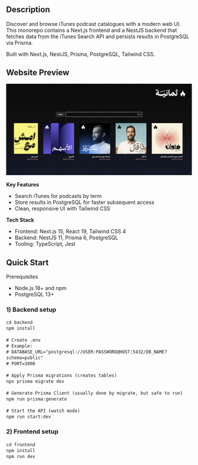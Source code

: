 ## Description

Discover and browse iTunes podcast catalogues with a modern web UI. This monorepo contains a Next.js frontend and a NestJS backend that fetches data from the iTunes Search API and persists results in PostgreSQL via Prisma.

Built with Next.js, NestJS, Prisma, PostgreSQL, Tailwind CSS.

## Website Preview

![WebsiteShowcase](frontend/assets/screenshott.png)

**Key Features**

- Search iTunes for podcasts by term
- Store results in PostgreSQL for faster subsequent access
- Clean, responsive UI with Tailwind CSS

**Tech Stack**

- Frontend: Next.js 15, React 19, Tailwind CSS 4
- Backend: NestJS 11, Prisma 6, PostgreSQL
- Tooling: TypeScript, Jest

## Quick Start

Prerequisites

- Node.js 18+ and npm
- PostgreSQL 13+

### 1) Backend setup

```
cd backend
npm install

# Create .env
# Example:
# DATABASE_URL="postgresql://USER:PASSWORD@HOST:5432/DB_NAME?schema=public"
# PORT=3000

# Apply Prisma migrations (creates tables)
npx prisma migrate dev

# Generate Prisma Client (usually done by migrate, but safe to run)
npm run prisma:generate

# Start the API (watch mode)
npm run start:dev
```

### 2) Frontend setup

```
cd frontend
npm install
npm run dev
```

